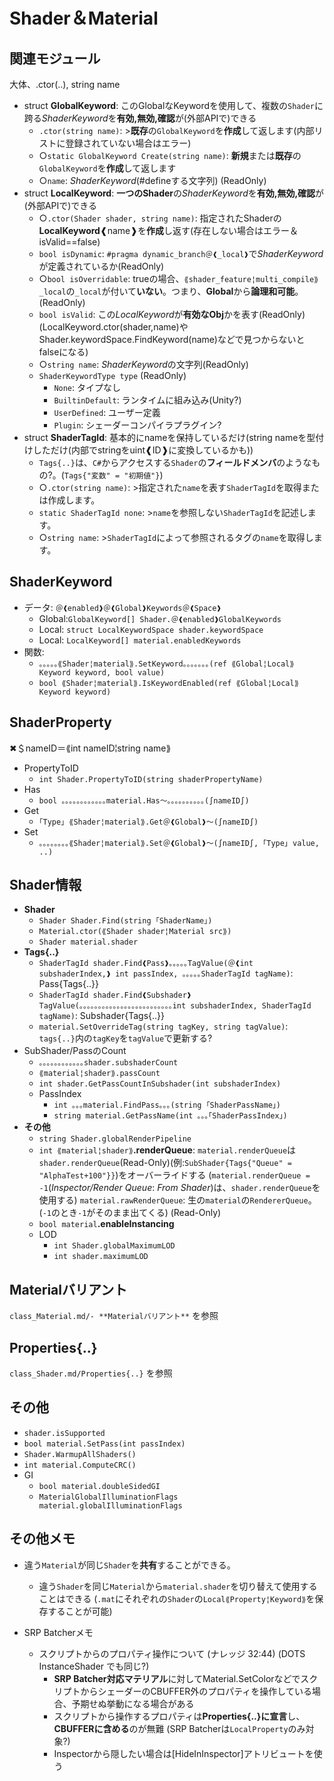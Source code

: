 # Shader＆Material

## 関連モジュール

大体、.ctor(..), string name

- struct **GlobalKeyword**: このGlobalなKeywordを使用して、複数の`Shader`に跨る*ShaderKeyword*を**有効,無効,確認**が(外部APIで)できる
  - `.ctor(string name)`: >**既存**の`GlobalKeyword`を**作成**して返します(内部リストに登録されていない場合はエラー)
  - ○`static GlobalKeyword Create(string name)`: **新規**または**既存**の`GlobalKeyword`を**作成**して返します
  - ○`name`: *ShaderKeyword*(#defineする文字列) (ReadOnly)
- struct **LocalKeyword**: **一つのShader**の*ShaderKeyword*を**有効,無効,確認**が(外部APIで)できる
  - ○`.ctor(Shader shader, string name)`: 指定されたShaderの**LocalKeyword**❰name❱を**作成**し返す(存在しない場合はエラー＆isValid==false)
  - `bool isDynamic`:  `#pragma dynamic_branch＠❰_local❱`で*ShaderKeyword*が定義されているか(ReadOnly)
  - ○`bool isOverridable`: trueの場合、`⟪shader_feature¦multi_compile⟫_local`の`_local`が付いて**いない**。つまり、**Global**から**論理和可能**。(ReadOnly)
  - `bool isValid`: この*LocalKeyword*が**有効なObj**かを表す(ReadOnly) (LocalKeyword.ctor(shader,name)やShader.keywordSpace.FindKeyword(name)などで見つからないとfalseになる)
  - ○`string name`: *ShaderKeyword*の文字列(ReadOnly)
  - `ShaderKeywordType type` (ReadOnly)
    - `None`: タイプなし
    - `BuiltinDefault`: ランタイムに組み込み(Unity?)
    - `UserDefined`: ユーザー定義
    - `Plugin`: シェーダーコンパイラプラグイン?
- struct **ShaderTagId**: 基本的にnameを保持しているだけ(string nameを型付けしただけ(内部でstringをuint❰ID❱に変換しているかも))
  - `Tags{..}`は、`C#`からアクセスする`Shader`の**フィールドメンバ**のようなもの?。(`Tags{"変数" = "初期値"}`)
  - ○`.ctor(string name)`: >指定された`name`を表す`ShaderTagId`を取得または作成します。
  - `static ShaderTagId none`: >`name`を参照しない`ShaderTagId`を記述します。
  - ○`string name`: >`ShaderTagId`によって参照されるタグの`name`を取得します。

## ShaderKeyword

- データ: `＠❰enabled❱＠❰Global❱Keywords＠❰Space❱`
  - Global:`GlobalKeyword[] Shader.＠❰enabled❱GlobalKeywords`
  - Local: `struct LocalKeywordSpace shader.keywordSpace`
  - Local: `LocalKeyword[] material.enabledKeywords`
- 関数:
  - `｡｡｡｡｡⟪Shader¦material⟫.SetKeyword｡｡｡｡｡｡｡(ref ⟪Global¦Local⟫Keyword keyword, bool value)`
  - `bool ⟪Shader¦material⟫.IsKeywordEnabled(ref ⟪Global¦Local⟫Keyword keyword)`

## ShaderProperty

✖＄nameID＝⟪int nameID¦string name⟫
- PropertyToID
  - `int Shader.PropertyToID(string shaderPropertyName)`
- Has
  - `bool ｡｡｡｡｡｡｡｡｡｡｡｡material.Has～｡｡｡｡｡｡｡｡｡｡(∫nameID∫)`
- Get
  - `｢Type｣ ⟪Shader¦material⟫.Get＠❰Global❱～(∫nameID∫)`
- Set
  - `｡｡｡｡｡｡｡｡⟪Shader¦material⟫.Set＠❰Global❱～(∫nameID∫, ｢Type｣ value, ..)`

## Shader情報

- **Shader**
  - `Shader Shader.Find(string ｢ShaderName｣)`
  - `Material.ctor(⟪Shader shader¦Material src⟫)`
  - `Shader material.shader`
- **Tags{..}**
  - `ShaderTagId shader.Find❰Pass❱｡｡｡｡｡TagValue(＠❰int subshaderIndex,❱ int passIndex, ｡｡｡｡｡ShaderTagId tagName)`: Pass{Tags{..}}
  - `ShaderTagId shader.Find❰Subshader❱TagValue(｡｡｡｡｡｡｡｡｡｡｡｡｡｡｡｡｡｡｡｡｡｡｡｡｡int subshaderIndex, ShaderTagId tagName)`: Subshader{Tags{..}}
  - `material.SetOverrideTag(string tagKey, string tagValue)`: `tags{..}`内の`tagKey`を`tagValue`で更新する?
- SubShader/PassのCount
  - `｡｡｡｡｡｡｡｡｡｡｡｡shader.subshaderCount`
  - `⟪material¦shader⟫.passCount`
  - `int shader.GetPassCountInSubshader(int subshaderIndex)`
  - PassIndex
    - `int ｡｡｡material.FindPass｡｡｡(string ｢ShaderPassName｣)`
    - `string material.GetPassName(int ｡｡｡｢ShaderPassIndex｣)`
- **その他**
  - `string Shader.globalRenderPipeline`
  - `int ⟪material¦shader⟫`**.renderQueue**: `material.renderQueue`は`shader.renderQueue`(Read-Only)(例:`SubShader{Tags{"Queue" = "AlphaTest+100"}}`)をオーバーライドする
      (`material.renderQueue = -1`(*Inspector/Render Queue*: *From Shader*)は、`shader.renderQueue`を使用する)
    `material.rawRenderQueue`: 生の`material`の`RendererQueue`。(`-1`のとき`-1`がそのまま出てくる) (Read-Only)
  - `bool material`**.enableInstancing**
  - LOD
    - `int Shader.globalMaximumLOD`
    - `int shader.maximumLOD`

## Materialバリアント

`class_Material.md/- **Materialバリアント**` を参照

## Properties{..}

`class_Shader.md/Properties{..}` を参照

## その他

- `shader.isSupported`
- `bool material.SetPass(int passIndex)`
- `Shader.WarmupAllShaders()`
- `int material.ComputeCRC()`
- GI
  - `bool material.doubleSidedGI`
  - `MaterialGlobalIlluminationFlags material.globalIlluminationFlags`

## その他メモ

- 違う`Material`が同じ`Shader`を**共有**することができる。
  - 違う`Shader`を同じ`Material`から`material.shader`を切り替えて使用することはできる (`.mat`にそれぞれの`Shader`の`Local⟪Property¦Keyword⟫`を保存することが可能)

- SRP Batcherメモ
  - スクリプトからのプロパティ操作について (ナレッジ 32:44) (DOTS InstanceShader でも同じ?)
    - **SRP Batcher対応マテリアル**に対してMaterial.SetColorなどでスクリプトからシェーダーのCBUFFER外のプロパティを操作している場合、予期せぬ挙動になる場合がある
    - スクリプトから操作するプロパティは**Properties{..}に宣言**し、**CBUFFERに含める**のが無難 (SRP Batcherは`LocalProperty`のみ対象?)
    - Inspectorから隠したい場合は[HideInInspector]アトリビュートを使う
